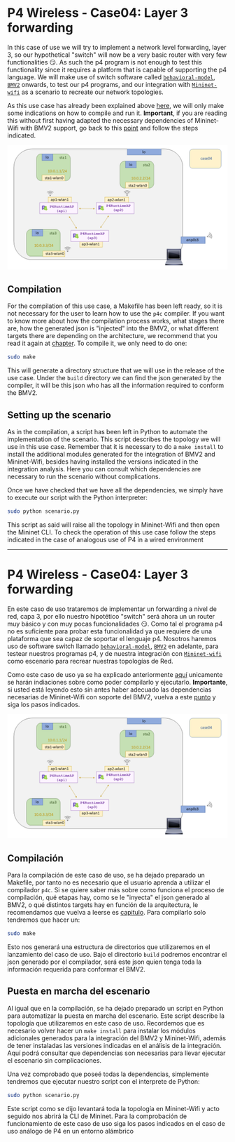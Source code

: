 # P4 Wireless - Case04: Layer 3 forwarding

In this case of use we will try to implement a network level forwarding, layer 3, so our hypothetical "switch" will now be a very basic router with very few functionalities :smirk:. As such the p4 program is not enough to test this functionality since it requires a platform that is capable of supporting the p4 language. We will make use of switch software called [``behavioral-model``](https://github.com/p4lang/behavioral-model), [``BMV2``](https://github.com/p4lang/behavioral-model) onwards, to test our p4 programs, and our integration with [``Mininet-wifi``](https://github.com/davidcawork/mininet-wifi/tree/be2b9977f7c7630cc9d4b0d909cf4f8476c353d6) as a scenario to recreate our network topologies. 

As this use case has already been explained above [here](https://github.com/davidcawork/TFG/tree/master/src/use_cases/p4/case01), we will only make some indications on how to compile and run it. **Important**, if you are reading this without first having adapted the necessary dependencies of Mininet-Wifi with BMV2 support, go back to this [point](https://github.com/davidcawork/TFG/tree/master/src/use_cases/p4-wireless#puesta-en-marcha-del-mininet-wifi-modificado) and follow the steps indicated. 


![scenario](../../../../img/use_cases/p4-wireless/case04/scenario.png)


## Compilation 

For the compilation of this use case, a Makefile has been left ready, so it is not necessary for the user to learn how to use the `p4c` compiler. If you want to know more about how the compilation process works, what stages there are, how the generated json is "injected" into the BMV2, or what different targets there are depending on the architecture, we recommend that you read it again at [chapter](https://github.com/davidcawork/TFG/tree/master/src/use_cases/p4/case01#compilaci%C3%B3n). To compile it, we only need to do one:

```bash
sudo make
```

This will generate a directory structure that we will use in the release of the use case. Under the `build` directory we can find the json generated by the compiler, it will be this json who has all the information required to conform the BMV2.


## Setting up the scenario

As in the compilation, a script has been left in Python to automate the implementation of the scenario. This script describes the topology we will use in this use case. Remember that it is necessary to do a `make install` to install the additional modules generated for the integration of BMV2 and Mininet-Wifi, besides having installed the versions indicated in the integration analysis. Here you can consult which dependencies are necessary to run the scenario without complications. 

Once we have checked that we have all the dependencies, we simply have to execute our script with the Python interpreter:


```bash
sudo python scenario.py
```

This script as said will raise all the topology in Mininet-Wifi and then open the Mininet CLI. To check the operation of this use case follow the steps indicated in the case of analogous use of P4 in a wired environment



---


# P4 Wireless - Case04: Layer 3 forwarding

En este caso de uso trataremos de implementar un forwarding a nivel de red, capa 3, por ello nuestro hipotético "switch" será ahora un un router muy básico y con muy pocas funcionalidades :smirk:. Como tal el programa p4 no es suficiente para probar esta funcionalidad ya que requiere de una plataforma que sea capaz de soportar el lenguaje p4. Nosotros haremos uso de software switch llamado [``behavioral-model``](https://github.com/p4lang/behavioral-model), [``BMV2``](https://github.com/p4lang/behavioral-model) en adelante, para testear nuestros programas p4, y de nuestra integración con [``Mininet-wifi``](https://github.com/davidcawork/mininet-wifi/tree/be2b9977f7c7630cc9d4b0d909cf4f8476c353d6) como escenario para recrear nuestras topologías de Red. 

Como este caso de uso ya se ha explicado anteriormente [aquí](https://github.com/davidcawork/TFG/tree/master/src/use_cases/p4/case01) unicamente se harán indiaciones sobre como poder compilarlo y ejecutarlo. **Importante**, si usted está leyendo esto sin antes haber adecuado las dependencias necesarias de Mininet-Wifi con soporte del BMV2, vuelva a este [punto](https://github.com/davidcawork/TFG/tree/master/src/use_cases/p4-wireless#puesta-en-marcha-del-mininet-wifi-modificado) y siga los pasos indicados. 


![scenario](../../../../img/use_cases/p4-wireless/case04/scenario.png)


## Compilación 

Para la compilación de este caso de uso, se ha dejado preparado un Makefile, por tanto no es necesario que el usuario aprenda a utilizar el compilador `p4c`. Si se quiere saber más sobre como funciona el proceso de compilación, qué etapas hay, como se le "inyecta" el json generado al BMV2, o qué distintos targets hay en función de la arquitectura, le recomendamos que vuelva a leerse es [capitulo](https://github.com/davidcawork/TFG/tree/master/src/use_cases/p4/case01#compilaci%C3%B3n). Para compilarlo solo tendremos que hacer un:

```bash
sudo make
```

Esto nos generará una estructura de directorios que utilizaremos en el lanzamiento del caso de uso. Bajo el directorio `build` podremos encontrar el json generado por el compilador, será este json quien tenga toda la información requerida para conformar el BMV2.


## Puesta en marcha del escenario

Al igual que en la compilación, se ha dejado preparado un script en Python para automatizar la puesta en marcha del escenario. Este script describe la topología que utilizaremos en este caso de uso. Recordemos que es necesario volver hacer un `make install` para instalar los módulos adicionales generados para la integración del BMV2 y Mininet-Wifi, además de tener instaladas las versiones indicadas en el análisis de la integración. Aquí podrá consultar que dependencias son necesarias para llevar ejecutar el escenario sin complicaciones. 

Una vez comprobado que poseé todas la dependencias, simplemente tendremos que ejecutar nuestro script con el interprete de Python:

```bash
sudo python scenario.py
```

Este script como se dijo levantará toda la topología en Mininet-Wifi y acto seguido nos abrirá la CLI de Mininet. Para la comprobación de funcionamiento de este caso de uso siga los pasos indicados en el caso de uso análogo de P4 en un entorno alámbrico
